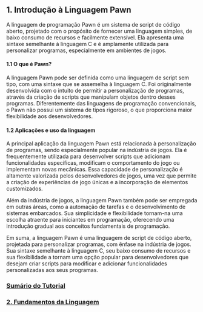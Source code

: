 ## 1. Introdução à Linguagem Pawn

A linguagem de programação Pawn é um sistema de script de código aberto, projetado com o propósito de fornecer uma linguagem simples, de baixo consumo de recursos e facilmente extensível. Ela apresenta uma sintaxe semelhante à linguagem C e é amplamente utilizada para personalizar programas, especialmente em ambientes de jogos.

#### 1.1 O que é Pawn?

A linguagem Pawn pode ser definida como uma linguagem de script sem tipo, com uma sintaxe que se assemelha à linguagem C. Foi originalmente desenvolvida com o intuito de permitir a personalização de programas, através da criação de scripts que manipulam objetos dentro desses programas. Diferentemente das linguagens de programação convencionais, o Pawn não possui um sistema de tipos rigoroso, o que proporciona maior flexibilidade aos desenvolvedores.

#### 1.2 Aplicações e uso da linguagem

A principal aplicação da linguagem Pawn está relacionada à personalização de programas, sendo especialmente popular na indústria de jogos. Ela é frequentemente utilizada para desenvolver scripts que adicionam funcionalidades específicas, modificam o comportamento do jogo ou implementam novas mecânicas. Essa capacidade de personalização é altamente valorizada pelos desenvolvedores de jogos, uma vez que permite a criação de experiências de jogo únicas e a incorporação de elementos customizados.

Além da indústria de jogos, a linguagem Pawn também pode ser empregada em outras áreas, como a automação de tarefas e o desenvolvimento de sistemas embarcados. Sua simplicidade e flexibilidade tornam-na uma escolha atraente para iniciantes em programação, oferecendo uma introdução gradual aos conceitos fundamentais de programação.

Em suma, a linguagem Pawn é uma linguagem de script de código aberto, projetada para personalizar programas, com ênfase na indústria de jogos. Sua sintaxe semelhante à linguagem C, seu baixo consumo de recursos e sua flexibilidade a tornam uma opção popular para desenvolvedores que desejam criar scripts para modificar e adicionar funcionalidades personalizadas aos seus programas.

### [Sumário do Tutorial](README.md)
### [2. Fundamentos da Linguagem](fundamentos-da-linguagem.md)